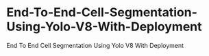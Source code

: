 # End-To-End-Cell-Segmentation-Using-Yolo-V8-With-Deployment
End To End Cell Segmentation Using Yolo V8 With Deployment
